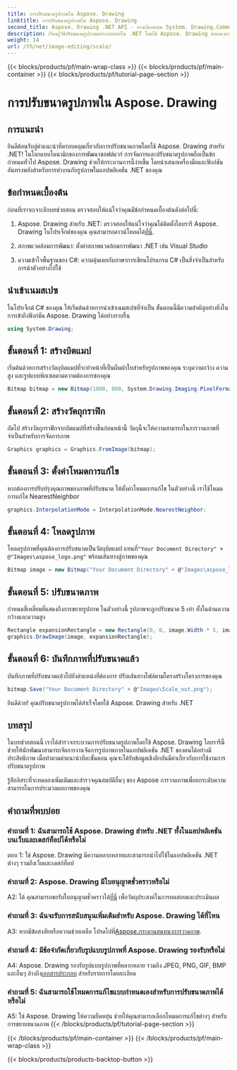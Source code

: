 ```yaml
---
title: การปรับขนาดรูปภาพใน Aspose. Drawing
linktitle: การปรับขนาดรูปภาพใน Aspose. Drawing
second_title: Aspose. Drawing .NET API - ทางเลือกแทน System. Drawing.Common
description: เรียนรู้วิธีปรับขนาดรูปภาพอย่างง่ายดายใน .NET โดยใช้ Aspose. Drawing คำแนะนำทีละขั้นตอนของเราช่วยให้มั่นใจได้ถึงการบูรณาการที่ราบรื่น โดยให้ความสามารถในการจัดการภาพที่มีประสิทธิภาพ
weight: 14
url: /th/net/image-editing/scale/
---
```


{{< blocks/products/pf/main-wrap-class >}}
{{< blocks/products/pf/main-container >}}
{{< blocks/products/pf/tutorial-page-section >}}

# การปรับขนาดรูปภาพใน Aspose. Drawing

## การแนะนำ

ยินดีต้อนรับสู่คำแนะนำที่ครอบคลุมเกี่ยวกับการปรับขนาดภาพโดยใช้ Aspose. Drawing สำหรับ .NET! ในโลกแบบไดนามิกของการพัฒนาซอฟต์แวร์ การจัดการและปรับขนาดรูปภาพถือเป็นข้อกำหนดทั่วไป Aspose. Drawing ช่วยให้กระบวนการนี้ง่ายขึ้น โดยนำเสนอเครื่องมือและฟังก์ชันอันทรงพลังสำหรับการทำงานกับรูปภาพในแอปพลิเคชัน .NET ของคุณ

## ข้อกำหนดเบื้องต้น

ก่อนที่เราจะเจาะลึกบทช่วยสอน ตรวจสอบให้แน่ใจว่าคุณมีข้อกำหนดเบื้องต้นดังต่อไปนี้:

1.  Aspose. Drawing สำหรับ .NET: ตรวจสอบให้แน่ใจว่าคุณได้ติดตั้งไลบรารี Aspose. Drawing ในโปรเจ็กต์ของคุณ คุณสามารถดาวน์โหลดได้[ที่นี่](https://releases.aspose.com/drawing/net/).

2. สภาพแวดล้อมการพัฒนา: ตั้งค่าสภาพแวดล้อมการพัฒนา .NET เช่น Visual Studio

3. ความเข้าใจพื้นฐานของ C#: ความคุ้นเคยกับภาษาการเขียนโปรแกรม C# เป็นสิ่งจำเป็นสำหรับการนำตัวอย่างไปใช้

## นำเข้าเนมสเปซ

ในโปรเจ็กต์ C# ของคุณ ให้เริ่มต้นด้วยการนำเข้าเนมสเปซที่จำเป็น ขั้นตอนนี้มีความสำคัญอย่างยิ่งในการเข้าถึงฟังก์ชัน Aspose. Drawing ได้อย่างราบรื่น

```csharp
using System.Drawing;
```

## ขั้นตอนที่ 1: สร้างบิตแมป

เริ่มต้นด้วยการสร้างวัตถุบิตแมปที่จะทำหน้าที่เป็นผืนผ้าใบสำหรับรูปภาพของคุณ ระบุความกว้าง ความสูง และรูปแบบพิกเซลตามความต้องการของคุณ

```csharp
Bitmap bitmap = new Bitmap(1000, 800, System.Drawing.Imaging.PixelFormat.Format32bppPArgb);
```

## ขั้นตอนที่ 2: สร้างวัตถุกราฟิก

ถัดไป สร้างวัตถุกราฟิกจากบิตแมปที่สร้างขึ้นก่อนหน้านี้ วัตถุนี้จะให้ความสามารถในการวาดภาพที่จำเป็นสำหรับการจัดการภาพ

```csharp
Graphics graphics = Graphics.FromImage(bitmap);
```

## ขั้นตอนที่ 3: ตั้งค่าโหมดการแก้ไข

หากต้องการปรับปรุงคุณภาพของภาพที่ปรับขนาด ให้ตั้งค่าโหมดการแก้ไข ในตัวอย่างนี้ เราใช้โหมดการแก้ไข NearestNeighbor

```csharp
graphics.InterpolationMode = InterpolationMode.NearestNeighbor;
```

## ขั้นตอนที่ 4: โหลดรูปภาพ

 โหลดรูปภาพที่คุณต้องการปรับขนาดเป็นวัตถุบิตแมป แทนที่`"Your Document Directory" + @"Images\aspose_logo.png"` พร้อมเส้นทางสู่ภาพของคุณ

```csharp
Bitmap image = new Bitmap("Your Document Directory" + @"Images\aspose_logo.png");
```

## ขั้นตอนที่ 5: ปรับขนาดภาพ

กำหนดสี่เหลี่ยมที่แสดงถึงการขยายรูปภาพ ในตัวอย่างนี้ รูปภาพจะถูกปรับขนาด 5 เท่า ทั้งในด้านความกว้างและความสูง

```csharp
Rectangle expansionRectangle = new Rectangle(0, 0, image.Width * 5, image.Height * 5);
graphics.DrawImage(image, expansionRectangle);
```

## ขั้นตอนที่ 6: บันทึกภาพที่ปรับขนาดแล้ว

บันทึกภาพที่ปรับขนาดแล้วไปยังตำแหน่งที่ต้องการ ปรับเส้นทางไฟล์ตามโครงสร้างโครงการของคุณ

```csharp
bitmap.Save("Your Document Directory" + @"Images\Scale_out.png");
```

ยินดีด้วย! คุณปรับขนาดรูปภาพได้สำเร็จโดยใช้ Aspose. Drawing สำหรับ .NET

## บทสรุป

ในบทช่วยสอนนี้ เราได้สำรวจกระบวนการปรับขนาดรูปภาพโดยใช้ Aspose. Drawing ไลบรารีนี้ช่วยให้นักพัฒนาสามารถจัดการงานจัดการรูปภาพภายในแอปพลิเคชัน .NET ของตนได้อย่างมีประสิทธิภาพ เมื่อทำตามคำแนะนำทีละขั้นตอน คุณจะได้รับข้อมูลเชิงลึกอันมีค่าเกี่ยวกับการใช้งานการปรับขนาดรูปภาพ

รู้สึกอิสระที่จะทดลองเพิ่มเติมและสำรวจคุณสมบัติอื่นๆ ของ Aspose การวาดภาพเพื่อยกระดับความสามารถในการประมวลผลภาพของคุณ

## คำถามที่พบบ่อย

### คำถามที่ 1: ฉันสามารถใช้ Aspose. Drawing สำหรับ .NET ทั้งในแอปพลิเคชันบนเว็บและเดสก์ท็อปได้หรือไม่

ตอบ 1: ใช่ Aspose. Drawing มีความหลากหลายและสามารถนำไปใช้ในแอปพลิเคชัน .NET ต่างๆ รวมถึงเว็บและเดสก์ท็อป

### คำถามที่ 2: Aspose. Drawing มีใบอนุญาตชั่วคราวหรือไม่

 A2: ได้ คุณสามารถขอรับใบอนุญาตชั่วคราวได้[ที่นี่](https://purchase.aspose.com/temporary-license/) เพื่อวัตถุประสงค์ในการทดสอบและประเมินผล

### คำถามที่ 3: ฉันจะรับการสนับสนุนเพิ่มเติมสำหรับ Aspose. Drawing ได้ที่ไหน

 A3: หากมีข้อสงสัยหรือความช่วยเหลือ โปรดไปที่[Aspose.กระดานสนทนาการวาดภาพ](https://forum.aspose.com/c/diagram/17).

### คำถามที่ 4: มีข้อจำกัดเกี่ยวกับรูปแบบรูปภาพที่ Aspose. Drawing รองรับหรือไม่

 A4: Aspose. Drawing รองรับรูปแบบรูปภาพที่หลากหลาย รวมถึง JPEG, PNG, GIF, BMP และอื่นๆ อ้างถึง[เอกสารประกอบ](https://reference.aspose.com/drawing/net/) สำหรับรายการโดยละเอียด

### คำถามที่ 5: ฉันสามารถใช้โหมดการแก้ไขแบบกำหนดเองสำหรับการปรับขนาดภาพได้หรือไม่

A5: ใช่ Aspose. Drawing ให้ความยืดหยุ่น ช่วยให้คุณสามารถเลือกโหมดการแก้ไขต่างๆ สำหรับการขยายขนาดภาพ
{{< /blocks/products/pf/tutorial-page-section >}}

{{< /blocks/products/pf/main-container >}}
{{< /blocks/products/pf/main-wrap-class >}}

{{< blocks/products/products-backtop-button >}}
